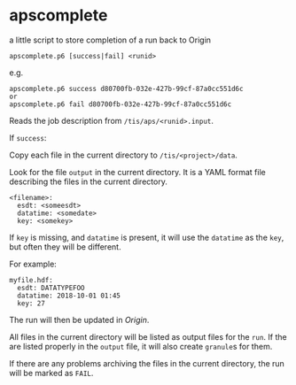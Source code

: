 # apscomplete

a little script to store completion of a run back to Origin

```
apscomplete.p6 [success|fail] <runid>
```

e.g.

```
apscomplete.p6 success d80700fb-032e-427b-99cf-87a0cc551d6c
or
apscomplete.p6 fail d80700fb-032e-427b-99cf-87a0cc551d6c
```

Reads the job description from `/tis/aps/<runid>.input`.

If `success`:

Copy each file in the current directory to `/tis/<project>/data`.

Look for the file `output` in the current directory.  It is a YAML format
file describing the files in the current directory.

```
<filename>:
  esdt: <someesdt>
  datatime: <somedate>
  key: <somekey>
```

If `key` is missing, and `datatime` is present, it will use the
`datatime` as the `key`, but often they will be different.

For example:
```
myfile.hdf:
  esdt: DATATYPEFOO
  datatime: 2018-10-01 01:45
  key: 27
```

The run will then be updated in *Origin*.

All files in the current directory will be listed as output files for
the `run`.  If the are listed properly in the `output` file, it will
also create `granule`s for them.

If there are any problems archiving the files in the current
directory, the run will be marked as `FAIL`.
